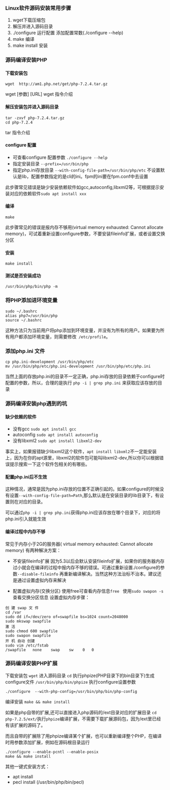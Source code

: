 ### Linux软件源码安装常用步骤
1. wget下载压缩包
2. 解压并进入源码目录
3. ./configure  运行配置 添加配置常数(./configure --help)
4. make 编译
5. make install 安装


### 源码编译安装PHP

#### 下载安装包
`wget  http://am1.php.net/get/php-7.2.4.tar.gz`

wget  [参数] [URL]
wget 指令介绍 

#### 解压安装包并进入源码目录
```
tar -zxvf php-7.2.4.tar.gz
cd php-7.2.4
```
tar 指令介绍
#### configure 配置
- 可查看configure 配置参数
`./configure --help`
- 指定安装目录
`--prefix=/usr/bin/php`
- 指定php.ini存放目录
`--with-config-file-path=/usr/bin/php/etc`
不设置默认是lib，配置参数指定的是cli的ini。fpm的ini要在fpm.conf中去设置

此步骤常见错误是缺少安装依赖软件如gcc,autoconfig,libxml2等，可根据提示安装对应的依赖软件`sudo apt install xxx`

#### 编译
`make`

此步骤常见的错误是报内存不够用(virtual memory exhausted: Cannot allocate memory)，可试着重新设置configure参数，不要安装fileinfo扩展，或者设置交换分区

 #### 安装
 `make install`

#### 测试是否安装成功
`/usr/bin/php/bin/php -m`

### 将PHP添加进环境变量
```
sudo ~/.bashrc
alias php7=/usr/bin/php
source ~/.bashrc
```
这种方法只为当前用户将php添加到环境变量，并没有为所有的用户。如果要为所有用户都添加环境变量，则需要修改`
/etc/profile`。

### 添加php.ini 文件
```
cp php.ini-development /usr/bin/php/etc
mv /usr/bin/php/etc/php.ini-development /usr/bin/php/etc/php.ini 
```
当然上面的存放php.ini的目录不一定正确，php.ini存放的目录依赖于configure时配置的参数，所以，合理的是执行
`php -i | grep php.ini` 来获取应该存放的目录

### 源码编译安装php遇到的坑

#### 缺少依赖的软件
- 没有gcc 
`sudo apt install gcc`
- autoconfig
 `sudo apt install autoconfig`
- 没有libxml2
 `sudo apt install libxml2-dev`

事实上，如果报错缺少libxml2这个软件，`apt install libxml2`不一定能安装上，因为在你的apt源里，libxml2的软件包可能叫libxml2-dev,所以你可以根据错误提示搜索一下这个软件包相关的有哪些。

#### 配置php.ini后不生效
这种情况，通常是因为php.ini存放的位置不正确引起的。如果configure的时候没有设置`--with-config-file-path=Path`,那么默认是在安装目录的lib目录下，有设置则在对应的目录。

可以通过`php -i | grep php.ini`获得php.ini应该存放在哪个目录下，对应的将php.ini引入就能生效

#### 编译过程中内存不够
常见于内存小于2G的服务器( virtual memory exhausted: Cannot allocate memory)
有两种解决方案：
- 不安装fileinfo扩展
因为5.3以后会默认安装fileinfo扩展，如果你的服务器内存过小就会在编译的过程中报内存不够的错误。可通过重新设置./configure的参数`--disable-fileinfo` 再重新编译解决。当然这种方法治标不治本。建议还是通过设置虚拟内存来解决

- 配置虚拟内存(交换分区)
使用free可查看内存信息`free `
使用`sudo swapon -s` 查看交换分区信息
设置虚拟内存步骤：
```
创 建 swap 文 件
cd /var
sudo dd if=/dev/zero of=swapfile bs=1024 count=2048000
sudo mkswap swapfile
激 活
sudo chmod 600 swapfile
sudo swapon swapfile
开 机 自动 创建
sudo vim /etc/fstab
/swapfile   none    swap    sw    0   0
```

### 源码编译安装PHP扩展
下载安装包
`wget`
进入源码目录
`cd`
执行phpize(PHP目录下的bin目录下)生成configure文件
`/usr/bin/php/bin/phpize`
执行configure设置参数
```
./configure  --with-php-config=/usr/bin/php/bin/php-config 
``` 
编译安装
`make && make install`

如果是php自带的扩展,还可以直接进入php源码的/ext目录对应的扩展目录
`cd php-7.2.5/ext/`执行`phpize`编译扩展，不需要下载扩展源码包，因为/ext里已经有该扩展的源码了。

而且自带的扩展除了用phpize编译某个扩展，也可以重新编译整个PHP，在编译时用参数添加扩展，例如在源码根目录运行
```
./configure --enable-pcntl --enable-posix
make && make install
```

其他一键式安装方式：
- apt install
- pecl install (/usr/bin/php/bin/pecl)
